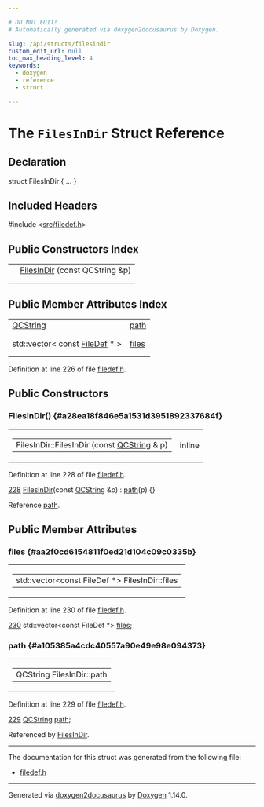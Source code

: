 ```yaml
---

# DO NOT EDIT!
# Automatically generated via doxygen2docusaurus by Doxygen.

slug: /api/structs/filesindir
custom_edit_url: null
toc_max_heading_level: 4
keywords:
  - doxygen
  - reference
  - struct

---
```


<div class="doxyPage">

# The `FilesInDir` Struct Reference



## Declaration

<div class="doxyDeclaration">
struct FilesInDir { ... }
</div>

## Included Headers

<div class="doxyIncludesList">#include &lt;<a href="/web-doxygen/docs/api/files/src/filedef-h">src/filedef.h</a>&gt;
</div>

## Public Constructors Index

<table class="doxyMembersIndex">

<tr class="doxyMemberIndexItem">
<td class="doxyMemberIndexItemType" align="left" valign="top"></td>
<td class="doxyMemberIndexItemName" align="left" valign="top"><a href="#a28ea18f846e5a1531d3951892337684f">FilesInDir</a> (const QCString &amp;p)</td>
</tr>
<tr class="doxyMemberIndexDescription">
<td class="doxyMemberIndexDescriptionLeft"></td>
<td class="doxyMemberIndexDescriptionRight">
</td>
</tr>
<tr class="doxyMemberIndexSeparator">
<td class="doxyMemberIndexSeparator" colspan="2"></td>
</tr>

</table>

## Public Member Attributes Index

<table class="doxyMembersIndex">

<tr class="doxyMemberIndexItem">
<td class="doxyMemberIndexItemType" align="left" valign="top"><a href="/web-doxygen/docs/api/classes/qcstring">QCString</a></td>
<td class="doxyMemberIndexItemName" align="left" valign="top"><a href="#a105385a4cdc40557a90e49e98e094373">path</a></td>
</tr>
<tr class="doxyMemberIndexDescription">
<td class="doxyMemberIndexDescriptionLeft"></td>
<td class="doxyMemberIndexDescriptionRight">
</td>
</tr>
<tr class="doxyMemberIndexSeparator">
<td class="doxyMemberIndexSeparator" colspan="2"></td>
</tr>

<tr class="doxyMemberIndexItem">
<td class="doxyMemberIndexItemType" align="left" valign="top">std::vector&lt; const <a href="/web-doxygen/docs/api/classes/filedef">FileDef</a> * &gt;</td>
<td class="doxyMemberIndexItemName" align="left" valign="top"><a href="#aa2f0cd6154811f0ed21d104c09c0335b">files</a></td>
</tr>
<tr class="doxyMemberIndexDescription">
<td class="doxyMemberIndexDescriptionLeft"></td>
<td class="doxyMemberIndexDescriptionRight">
</td>
</tr>
<tr class="doxyMemberIndexSeparator">
<td class="doxyMemberIndexSeparator" colspan="2"></td>
</tr>

</table>


<p>Definition at line 226 of file <a href="/web-doxygen/docs/api/files/src/filedef-h">filedef.h</a>.</p>


<div class="doxySectionDef">

## Public Constructors

### FilesInDir() {#a28ea18f846e5a1531d3951892337684f}

<div class="doxyMemberItem">
<div class="doxyMemberProto">
<table class="doxyMemberLabels">
<tr class="doxyMemberLabels">
<td class="doxyMemberLabelsLeft">
<table class="doxyMemberName">
<tr>
<td class="doxyMemberName">FilesInDir::FilesInDir (const <a href="/web-doxygen/docs/api/classes/qcstring">QCString</a> &amp; p)</td>
</tr>
</table>
</td>
<td class="doxyMemberLabelsRight">
<span class="doxyMemberLabels">
<span class="doxyMemberLabel inline">inline</span>
</span>
</td>
</tr>
</table>
</div>
<div class="doxyMemberDoc">



<p>Definition at line 228 of file <a href="/web-doxygen/docs/api/files/src/filedef-h">filedef.h</a>.</p>


<div class="doxyProgramListing">

<div class="doxyCodeLine"><span class="doxyLineNumber"><a href="#a28ea18f846e5a1531d3951892337684f">228</a></span><span class="doxyLineContent"><span class="doxyHighlight">  <a href="#a28ea18f846e5a1531d3951892337684f">FilesInDir</a>(</span><span class="doxyHighlightKeyword">const</span><span class="doxyHighlight"> <a href="/web-doxygen/docs/api/classes/qcstring">QCString</a> &amp;p) : <a href="#a105385a4cdc40557a90e49e98e094373">path</a>(p) {}</span></span></div>

</div>


<p>Reference <a href="#a105385a4cdc40557a90e49e98e094373">path</a>.</p>

</div>
</div>

</div>

<div class="doxySectionDef">

## Public Member Attributes

### files {#aa2f0cd6154811f0ed21d104c09c0335b}

<div class="doxyMemberItem">
<div class="doxyMemberProto">
<table class="doxyMemberLabels">
<tr class="doxyMemberLabels">
<td class="doxyMemberLabelsLeft">
<table class="doxyMemberName">
<tr>
<td class="doxyMemberName">std::vector&lt;const FileDef *&gt; FilesInDir::files</td>
</tr>
</table>
</td>
</tr>
</table>
</div>
<div class="doxyMemberDoc">



<p>Definition at line 230 of file <a href="/web-doxygen/docs/api/files/src/filedef-h">filedef.h</a>.</p>


<div class="doxyProgramListing">

<div class="doxyCodeLine"><span class="doxyLineNumber"><a href="#aa2f0cd6154811f0ed21d104c09c0335b">230</a></span><span class="doxyLineContent"><span class="doxyHighlight">  std::vector&lt;const FileDef *&gt; <a href="#aa2f0cd6154811f0ed21d104c09c0335b">files</a>;</span></span></div>

</div>

</div>
</div>

### path {#a105385a4cdc40557a90e49e98e094373}

<div class="doxyMemberItem">
<div class="doxyMemberProto">
<table class="doxyMemberLabels">
<tr class="doxyMemberLabels">
<td class="doxyMemberLabelsLeft">
<table class="doxyMemberName">
<tr>
<td class="doxyMemberName">QCString FilesInDir::path</td>
</tr>
</table>
</td>
</tr>
</table>
</div>
<div class="doxyMemberDoc">



<p>Definition at line 229 of file <a href="/web-doxygen/docs/api/files/src/filedef-h">filedef.h</a>.</p>


<div class="doxyProgramListing">

<div class="doxyCodeLine"><span class="doxyLineNumber"><a href="#a105385a4cdc40557a90e49e98e094373">229</a></span><span class="doxyLineContent"><span class="doxyHighlight">  <a href="/web-doxygen/docs/api/classes/qcstring">QCString</a> <a href="#a105385a4cdc40557a90e49e98e094373">path</a>;</span></span></div>

</div>


<p>Referenced by <a href="#a28ea18f846e5a1531d3951892337684f">FilesInDir</a>.</p>

</div>
</div>

</div>

<hr/>

The documentation for this struct was generated from the following file:

<ul>
<li><a href="/web-doxygen/docs/api/files/src/filedef-h">filedef.h</a></li>
</ul>

<hr/>

<p class="doxyGeneratedBy">Generated via <a href="https://github.com/xpack/doxygen2docusaurus">doxygen2docusaurus</a> by <a href="https://www.doxygen.nl">Doxygen</a> 1.14.0.</p>

</div>

